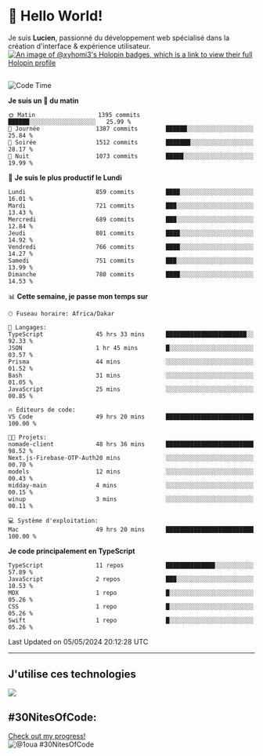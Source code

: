 # 👋 Hello World!

Je suis **Lucien**, passionné du développement web spécialisé dans la création d'interface & expérience utilisateur.
[![An image of @xyhomi3's Holopin badges, which is a link to view their full Holopin profile](https://holopin.me/xyhomi3)](https://holopin.io/@xyhomi3)

##

<!--START_SECTION:waka-->
![Code Time](http://img.shields.io/badge/Code%20Time-1%2C131%20hrs%2049%20mins-blue)

**Je suis un 🐤 du matin** 

```text
🌞 Matin                  1395 commits        ██████░░░░░░░░░░░░░░░░░░░   25.99 % 
🌆 Journée                1387 commits        ██████░░░░░░░░░░░░░░░░░░░   25.84 % 
🌃 Soirée                 1512 commits        ███████░░░░░░░░░░░░░░░░░░   28.17 % 
🌙 Nuit                   1073 commits        █████░░░░░░░░░░░░░░░░░░░░   19.99 % 
```
📅 **Je suis le plus productif le Lundi** 

```text
Lundi                    859 commits         ████░░░░░░░░░░░░░░░░░░░░░   16.01 % 
Mardi                    721 commits         ███░░░░░░░░░░░░░░░░░░░░░░   13.43 % 
Mercredi                 689 commits         ███░░░░░░░░░░░░░░░░░░░░░░   12.84 % 
Jeudi                    801 commits         ████░░░░░░░░░░░░░░░░░░░░░   14.92 % 
Vendredi                 766 commits         ████░░░░░░░░░░░░░░░░░░░░░   14.27 % 
Samedi                   751 commits         ███░░░░░░░░░░░░░░░░░░░░░░   13.99 % 
Dimanche                 780 commits         ████░░░░░░░░░░░░░░░░░░░░░   14.53 % 
```


📊 **Cette semaine, je passe mon temps sur** 

```text
🕑︎ Fuseau horaire: Africa/Dakar

💬 Langages: 
TypeScript               45 hrs 33 mins      ███████████████████████░░   92.33 % 
JSON                     1 hr 45 mins        █░░░░░░░░░░░░░░░░░░░░░░░░   03.57 % 
Prisma                   44 mins             ░░░░░░░░░░░░░░░░░░░░░░░░░   01.52 % 
Bash                     31 mins             ░░░░░░░░░░░░░░░░░░░░░░░░░   01.05 % 
JavaScript               25 mins             ░░░░░░░░░░░░░░░░░░░░░░░░░   00.85 % 

🔥 Éditeurs de code: 
VS Code                  49 hrs 20 mins      █████████████████████████   100.00 % 

🐱‍💻 Projets: 
nomade-client            48 hrs 36 mins      █████████████████████████   98.52 % 
Next.js-Firebase-OTP-Auth20 mins             ░░░░░░░░░░░░░░░░░░░░░░░░░   00.70 % 
models                   12 mins             ░░░░░░░░░░░░░░░░░░░░░░░░░   00.43 % 
midday-main              4 mins              ░░░░░░░░░░░░░░░░░░░░░░░░░   00.15 % 
winup                    3 mins              ░░░░░░░░░░░░░░░░░░░░░░░░░   00.11 % 

💻 Système d'exploitation: 
Mac                      49 hrs 20 mins      █████████████████████████   100.00 % 
```

**Je code principalement en TypeScript** 

```text
TypeScript               11 repos            ██████████████░░░░░░░░░░░   57.89 % 
JavaScript               2 repos             ███░░░░░░░░░░░░░░░░░░░░░░   10.53 % 
MDX                      1 repo              █░░░░░░░░░░░░░░░░░░░░░░░░   05.26 % 
CSS                      1 repo              █░░░░░░░░░░░░░░░░░░░░░░░░   05.26 % 
Swift                    1 repo              █░░░░░░░░░░░░░░░░░░░░░░░░   05.26 % 
```




 Last Updated on 05/05/2024 20:12:28 UTC
<!--END_SECTION:waka-->
---

## J'utilise ces technologies

<p align="left">
  <a href="https://skillicons.dev">
    <img src="https://skillicons.dev/icons?i=ts,js,md,scss,tailwind,react,redux,docker,express,astro,vite,nextjs,vercel,figma,ableton" />
  </a>
</p>

## #30NitesOfCode:
  [Check out my progress!](https://www.codedex.io/@1oua/30-nites-of-code)  
  ![@1oua #30NitesOfCode](https://www.codedex.io/api/petStatus?user=1oua)
